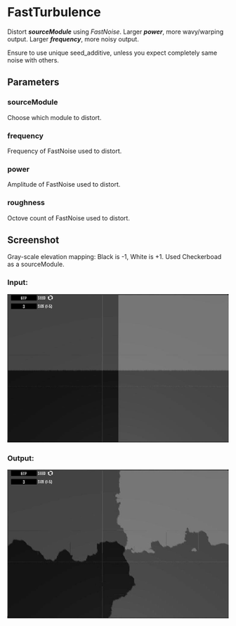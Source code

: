 # FastTurbulence

Distort _**sourceModule**_ using _FastNoise_. Larger _**power**_, more wavy/warping output. Larger _**frequency**_, more noisy output.

Ensure to use unique seed\_additive, unless you expect completely same noise with others.

## Parameters

### sourceModule

Choose which module to distort.

### frequency

Frequency of FastNoise used to distort.

### power

Amplitude of FastNoise used to distort.

### roughness

Octove count of FastNoise used to distort.

## Screenshot

Gray-scale elevation mapping: Black is -1, White is +1. Used Checkerboad as a sourceModule.

### Input:

![](/assets/FastTurbulence1.png)

### Output:

![](/assets/FastTurbulence2.png)

